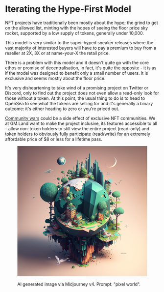 # Iterating the Hype-First Model

NFT projects have traditionally been mostly about the hype; the grind to get on the allowed list, minting with the hopes of seeing the floor price sky rocket, supported by a low supply of tokens, generally under 10,000.

This model is very similar to the super-hyped sneaker releases where the vast majority of interested buyers will have to pay a premium to buy from a reseller at 2X, 3X or at name-your-X the retail price.

There is a problem with this model and it doesn't quite go with the core ethos or promise of decentralisation, in fact, it's quite the opposite - it is as if the model was designed to benefit only a small number of users. It is exclusive and seems mostly about the floor price.

It's very disheartening to take wind of a promising project on Twitter or Discord, only to find out the  project does not even allow a read-only look for those without a token. At this point, the usual thing to do is to head to OpenSea to see what the tokens are selling for and it's generally a binary outcome: it's either heading to zero or you're priced out.

[Community wars](https://twitter.com/waleswoosh/status/1637790583170248705) could be a side effect of exclusive NFT communities. We at GM.Land want to make the project inclusive, its features accessible to all - allow non-token holders to still view the entire project (read-only) and token holders to obviously fully participate (read/write) for an extremely affordable price of $8 or less for a lifetime pass.

<figure><img src=".gitbook/assets/pixel-world-midjourney.png" alt=""><figcaption><p>AI generated image via Midjourney v4. Prompt: "pixel world".</p></figcaption></figure>
